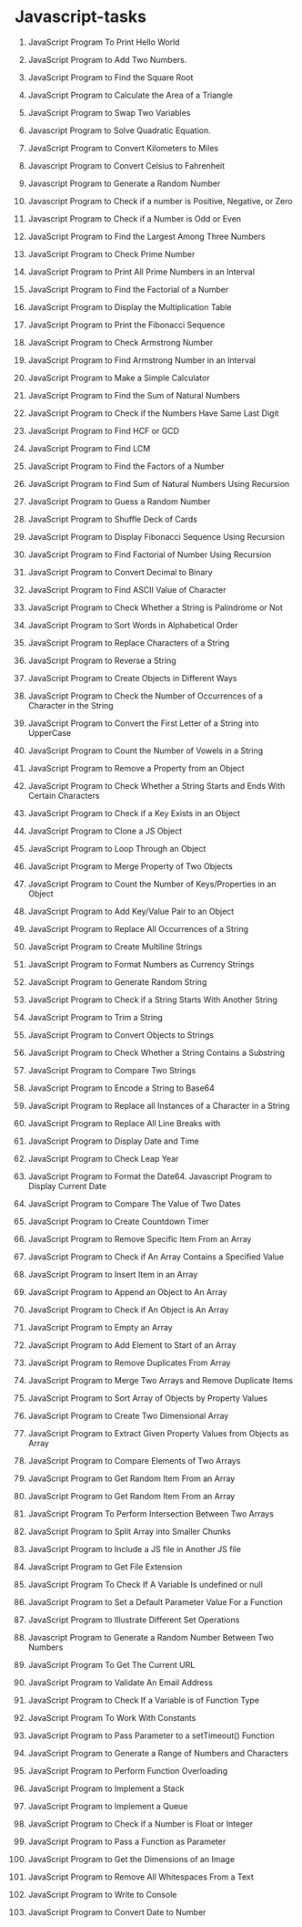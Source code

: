 # Javascript-tasks

1. JavaScript Program To Print Hello World
2. JavaScript Program to Add Two Numbers.
3. JavaScript Program to Find the Square Root
4. JavaScript Program to Calculate the Area of a Triangle
5. JavaScript Program to Swap Two Variables
6. Javascript Program to Solve Quadratic Equation.
7. JavaScript Program to Convert Kilometers to Miles
8. Javascript Program to Convert Celsius to Fahrenheit
9. Javascript Program to Generate a Random Number
10. Javascript Program to Check if a number is Positive, Negative, or Zero
11. Javascript Program to Check if a Number is Odd or Even
12. JavaScript Program to Find the Largest Among Three Numbers
13. JavaScript Program to Check Prime Number
14. JavaScript Program to Print All Prime Numbers in an Interval
15. JavaScript Program to Find the Factorial of a Number
16. JavaScript Program to Display the Multiplication Table
17. JavaScript Program to Print the Fibonacci Sequence
18. JavaScript Program to Check Armstrong Number
19. JavaScript Program to Find Armstrong Number in an Interval
20. JavaScript Program to Make a Simple Calculator
21. JavaScript Program to Find the Sum of Natural Numbers
22. JavaScript Program to Check if the Numbers Have Same Last Digit
23. JavaScript Program to Find HCF or GCD
24. JavaScript Program to Find LCM 
25. JavaScript Program to Find the Factors of a Number
26. JavaScript Program to Find Sum of Natural Numbers Using Recursion
27. JavaScript Program to Guess a Random Number
28. JavaScript Program to Shuffle Deck of Cards
29. JavaScript Program to Display Fibonacci Sequence Using Recursion
30. JavaScript Program to Find Factorial of Number Using Recursion
31. JavaScript Program to Convert Decimal to Binary
32. JavaScript Program to Find ASCII Value of Character
33. JavaScript Program to Check Whether a String is Palindrome or Not
34. JavaScript Program to Sort Words in Alphabetical Order
35. JavaScript Program to Replace Characters of a String
36. JavaScript Program to Reverse a String
37. JavaScript Program to Create Objects in Different Ways
38. JavaScript Program to Check the Number of Occurrences of a Character in the String
39. JavaScript Program to Convert the First Letter of a String into UpperCase
40. JavaScript Program to Count the Number of Vowels in a String
41. JavaScript Program to Remove a Property from an Object
42. JavaScript Program to Check Whether a String Starts and Ends With Certain Characters
43. JavaScript Program to Check if a Key Exists in an Object
44. JavaScript Program to Clone a JS Object
45. JavaScript Program to Loop Through an Object
46. JavaScript Program to Merge Property of Two Objects
47. JavaScript Program to Count the Number of Keys/Properties in an Object
48. JavaScript Program to Add Key/Value Pair to an Object
49. JavaScript Program to Replace All Occurrences of a String
50. JavaScript Program to Create Multiline Strings
51. JavaScript Program to Format Numbers as Currency Strings
52. JavaScript Program to Generate Random String
53. JavaScript Program to Check if a String Starts With Another String
54. JavaScript Program to Trim a String
55. JavaScript Program to Convert Objects to Strings
56. JavaScript Program to Check Whether a String Contains a Substring
57. JavaScript Program to Compare Two Strings


58. JavaScript Program to Encode a String to Base64

59. JavaScript Program to Replace all Instances of a Character in a String

60. JavaScript Program to Replace All Line Breaks with

61. JavaScript Program to Display Date and Time
62. JavaScript Program to Check Leap Year
63. JavaScript Program to Format the Date64. Javascript Program to Display Current Date

65. JavaScript Program to Compare The Value of Two Dates

66. JavaScript Program to Create Countdown Timer

67. JavaScript Program to Remove Specific Item From an Array

68. JavaScript Program to Check if An Array Contains a Specified Value

69. JavaScript Program to Insert Item in an Array

70. JavaScript Program to Append an Object to An Array

71. JavaScript Program to Check if An Object is An Array

72. JavaScript Program to Empty an Array

73. JavaScript Program to Add Element to Start of an Array

74. JavaScript Program to Remove Duplicates From Array
75. JavaScript Program to Merge Two Arrays and Remove Duplicate Items
76. JavaScript Program to Sort Array of Objects by Property Values

77. JavaScript Program to Create Two Dimensional Array

78. JavaScript Program to Extract Given Property Values from Objects as Array

79. JavaScript Program to Compare Elements of Two Arrays

80. JavaScript Program to Get Random Item From an Array
81. JavaScript Program to Get Random Item From an Array

82. JavaScript Program To Perform Intersection Between Two Arrays

83. JavaScript Program to Split Array into Smaller Chunks
84. JavaScript Program to Include a JS file in Another JS file
85. JavaScript Program to Get File Extension
86. JavaScript Program To Check If A Variable Is undefined or null

87. JavaScript Program to Set a Default Parameter Value For a Function

88. JavaScript Program to Illustrate Different Set Operations

89. Javascript Program to Generate a Random Number Between Two Numbers

90. JavaScript Program To Get The Current URL
91. JavaScript Program to Validate An Email Address
92. JavaScript Program to Check If a Variable is of Function Type
93. JavaScript Program To Work With Constants
94. JavaScript Program to Pass Parameter to a setTimeout() Function
95. JavaScript Program to Generate a Range of Numbers and Characters
96. JavaScript Program to Perform Function Overloading
97. JavaScript Program to Implement a Stack
98. JavaScript Program to Implement a Queue
99. JavaScript Program to Check if a Number is Float or Integer
100. JavaScript Program to Pass a Function as Parameter
101. JavaScript Program to Get the Dimensions of an Image
102. JavaScript Program to Remove All Whitespaces From a Text
103. JavaScript Program to Write to Console
104. JavaScript Program to Convert Date to Number




